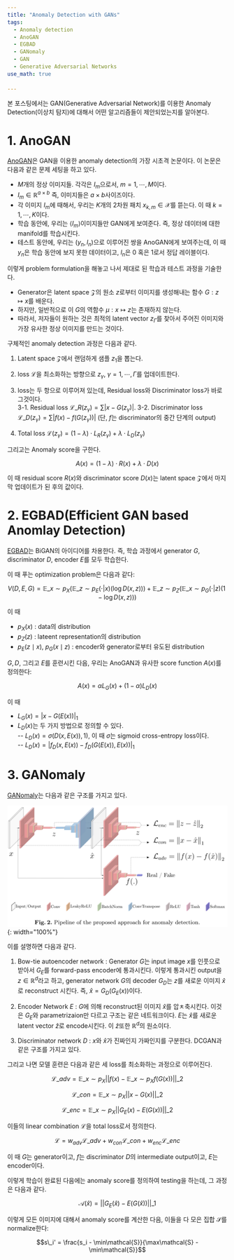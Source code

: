 ```yaml
---
title: "Anomaly Detection with GANs"
tags:
  - Anomaly detection
  - AnoGAN
  - EGBAD
  - GANomaly
  - GAN
  - Generative Adversarial Networks
use_math: true

---
```



본 포스팅에서는 GAN(Generative Adversarial Network)를 이용한 Anomaly Detection(이상치 탐지)에 대해서 어떤 알고리즘들이 제안되었는지를 알아본다.  

# 1. AnoGAN

[AnoGAN](https://github.com/tkwoo/anogan-keras)은 GAN을 이용한 anomaly detection의 가장 시초격 논문이다. 이 논문은 다음과 같은 문제 세팅을 하고 있다.  

- $M$개의 정상 이미지들. 각각은 $I_m$으로서, $m=1,\cdots, M$이다.  
- $I_m\in\mathbb{R}^{a\times b}$ 즉, 이미지들은 $a\times b$사이즈이다.  
- 각 이미지 $I_m$에 때해서, 우리는 $K$개의 2차원 패치 $x_{k,m}\in\mathcal{X}$를 뜯는다. 이 때 $k=1,\cdots, K$이다.  
- 학습 동안에, 우리는 $\langle I_m\rangle$이미지들만 GAN에게 보여준다. 즉, 정상 데이터에 대한 manifold를 학습시킨다.  
- 테스트 동안에, 우리는 $(y_n, l_n)$으로 이루어진 쌍을 AnoGAN에게 보여주는데, 이 때 $y_n$은 학습 동안에 보지 못한 데이터이고, $l_n$은 0 혹은 1로서 정답 레이블이다.  

이렇게 problem formulation을 해놓고 나서 제대로 된 학습과 테스트 과정을 기술한다.  

- Generator은 latent space $\mathcal{Z}$의 원소 $z$로부터 이미지를 생성해내는 함수 $G:z\mapsto x$를 배운다.  
- 하지만, 일반적으로 이 $G$의 역함수 $\mu : x\mapsto z$는 존재하지 않는다.  
- 따라서, 저자들이 원하는 것은 최적의 latent vector $z_{\Gamma}$를 찾아서 주어진 이미지와 가장 유사한 정상 이미지를 만드는 것이다.  

구체적인 anomaly detection 과정은 다음과 같다.  

1. Latent space $\mathcal{Z}$에서 랜덤하게 샘플 $z_1$을 뽑는다.  
2. loss $\mathcal{L}$을 최소화하는 방향으로 $z_{\gamma}$, $\gamma = 1,\cdots,\Gamma$를 업데이트한다.  
3. loss는 두 항으로 이루어져 있는데, Residual loss와 Discriminator loss가 바로 그것이다.  
3-1. Residual loss $\mathcal{L}\_{R}(z_{\gamma}) = \sum |x - G(z_{\gamma})|$. 
3-2. Discriminator loss  $\mathcal{L}\_D(z_{\gamma}) = \sum |f(x) - f(G(z_{\gamma}))|$ (단, $f$는 discriminator의 중간 단계의 output)  

4. Total loss  $\mathcal{L}(z_{\gamma}) = (1-\lambda)\cdot L_{R}(z_{\gamma}) + \lambda\cdot L_{D}(z_{\gamma})$  

그리고는 Anomaly score을 구한다.  


$$A(x) = (1-\lambda)\cdot R(x) + \lambda\cdot D(x)$$  


이 때 residual score $R(x)$와 discriminator score $D(x)$는 latent space $\mathcal{Z}$에서 마지막 업데이트가 된 후의 값이다.


# 2. EGBAD(Efficient GAN based Anomlay Detection)  

[EGBAD](https://github.com/houssamzenati/Efficient-GAN-Anomaly-Detection)는 BiGAN의 아이디어를 차용한다. 즉, 학습 과정에서 generator $G$, discriminator $D$, encoder $E$를 모두 학습한다.  

이 때 푸는 optimization problem은 다음과 같다:  


$$V(D,E,G) = \mathbb{E}\_{x\sim p_X}\bigg(\mathbb{E}\_{z\sim p_{E}(\cdot|x)}\bigg(\log D(x,z)\bigg)\bigg)+\mathbb{E}\_{z\sim p_Z}\bigg(\mathbb{E}\_{x\sim p_G(\cdot|z)}\bigg(1-\log D(x,z)\bigg)\bigg)$$  


이 때  
- $p_X(x)$ : data의 distribution  
- $p_Z(z)$ : lateent representation의 distribution  
- $p_E(z\mid x)$, $p_G(x\mid z)$ : encoder와 generator로부터 유도된 distribution  

$G, D$, 그리고 $E$를 훈련시킨 다음, 우리는 AnoGAN과 유사한 score function $A(x)$를 정의한다:  


$$A(x) = \alpha L_{G}(x) + (1-\alpha) L_D(x)$$


이 때  

- $L_G(x) = |x - G(E(x))|_1$
- $L_D(x)$는 두 가지 방법으로 정의할 수 있다.  
-- $L_D(x) = \sigma(D(x,E(x)),1)$, 이 때 $\sigma$는 sigmoid cross-entropy loss이다.  
-- $L_D(x) = |f_D(x,E(x)) - f_D(G(E(x)),E(x))|_1$  

# 3. GANomaly

[GANomaly](https://github.com/samet-akcay/ganomaly)는 다음과 같은 구조를 가지고 있다.  

![GANomaly](/img/ganomaly.jpeg){: width="100%"}  

이를 설명하면 다음과 같다.  

1. Bow-tie autoencoder network : Generator $G$는 input image $x$를 인풋으로 받아서 $G_E$를 forward-pass encoder에 통과시킨다. 이렇게 통과시킨 output을 $z\in\mathbb{R}^d$라고 하고, generator network $G$의 decoder $G_D$는 $z$를 새로운 이미지 $\hat{x}$로 reconstruct 시킨다. 즉, $\hat{x} = G_D(G_E(x))$이다.  

2. Encoder Network $E$ : $G$에 의해 reconstruct된 이미지 $\hat{x}$를 압ㅊ축시킨다. 이것은 $G_E$와 parametrizaion만 다르고 구조는 같은 네트워크이다. $E$는 $\hat{x}$를 새로운 latent vector $\hat{z}$로 encode시킨다. 이 $\hat{z}$또한 $\mathbb{R}^d$의 원소이다.  

3. Discriminator network $D$ : $x$와 $\hat{x}$가 진짜인지 가짜인지를 구분한다. DCGAN과 같은 구조를 가지고 있다.  

그리고 나면 모델 훈련은 다음과 같은 세 loss를 최소화하는 과정으로 이루어진다.  


$$\mathcal{L}\_{adv} = \mathbb{E}\_{x\sim p_X}||f(x) - \mathbb{E}\_{x\sim p_X} f(G(x))||\_2$$


$$\mathcal{L}\_{con} = \mathbb{E}\_{x\sim p_X}||x - G(x)||\_2$$


$$\mathcal{L}\_{enc} = \mathbb{E}\_{x\sim p_X} ||G_E(x) - E(G(x))||\_2$$


이들의 linear combination $\mathcal{L}$을 total loss로서 정의한다.  


$$\mathcal{L} = w_{adv}\mathcal{L}\_{adv} + w_{con}\mathcal{L}\_{con} + w_{enc}\mathcal{L}\_{enc}$$


이 때 $G$는 generator이고, $f$는 discriminator $D$의 intermediate output이고, $E$는 encoder이다.  

이렇게 학습이 완료된 다음에는 anomaly score를 정의하여 testing을 하는데, 그 과정은 다음과 같다.  


$$\mathcal{A}(\hat{x}) = ||G_E(\hat{x}) - E(G(\hat{x}))||\_1$$


이렇게 모든 이미지에 대해서 anomaly score를 계산한 다음, 이들을 다 모은 집합 $\mathcal{S}$를 normalize한다:  

$$s\_i' = \frac{s_i - \min\mathcal{S}}{\max\mathcal{S} - \min\mathcal{S}}$$
